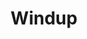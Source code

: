 ---
layout: project
order: 3
title: Windup
desc: Keep your skating programs in one place.
type: Project
language: React Native
main_image_url: "/assets/images/windup.png"
link: "https://windup.oliviachang.me/"
---